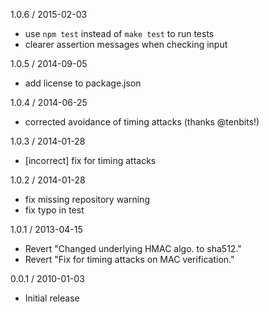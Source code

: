 1.0.6 / 2015-02-03


* use `npm test` instead of `make test` to run tests
* clearer assertion messages when checking input


1.0.5 / 2014-09-05


* add license to package.json

1.0.4 / 2014-06-25


 * corrected avoidance of timing attacks (thanks @tenbits!)

1.0.3 / 2014-01-28


 * [incorrect] fix for timing attacks

1.0.2 / 2014-01-28


 * fix missing repository warning
 * fix typo in test

1.0.1 / 2013-04-15


  * Revert "Changed underlying HMAC algo. to sha512."
  * Revert "Fix for timing attacks on MAC verification."

0.0.1 / 2010-01-03


  * Initial release
